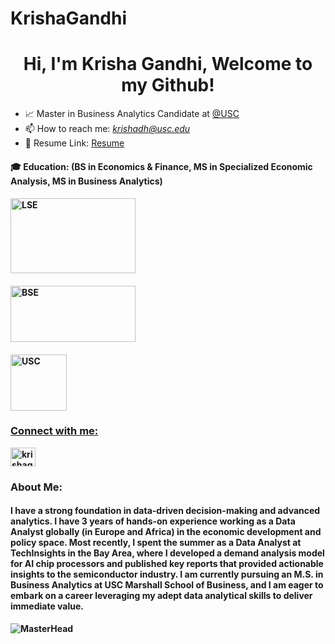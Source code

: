 # KrishaGandhi

<h1 align="center">Hi, I'm Krisha Gandhi, Welcome to my Github! </h1>
<!-- <h3 align="center">Data-Driven Data Scientist Committed to Tackling Real-World Challenges</h3> -->




- 📈 Master in Business Analytics Candidate at [@USC](https://www.usc.edu/)
- 📫 How to reach me: *krishadh@usc.edu*
-  📄 Resume Link: [Resume](drive_link)
<!-- ⚡ Fun fact: *Pro * -->


<h4 align="left">🎓 Education: (BS in Economics & Finance, MS in Specialized Economic Analysis, MS in Business Analytics)</h4> 

<h4 align="left"><a href="https://www.lse.ac.uk/" target="_blank" rel="noreferrer"><img src="https://upload.wikimedia.org/wikipedia/commons/5/51/LSE_Logo.svg" alt="LSE" width="200" height="120"/> 

<h4 align="left"><a href="https://bse.eu/study/masters-programs/international-trade-finance-and-development" target="_blank" rel="noreferrer"><img src="https://upload.wikimedia.org/wikipedia/commons/4/41/BSE_primary_logo_color.jpg" alt="BSE" width="200" height="90"/>

<h4 align="left"><a href="https://usc.edu/" target="_blank" rel="noreferrer"><img src="https://upload.wikimedia.org/wikipedia/commons/9/94/USC_Trojans_logo.svg" alt="USC" width="90" height="90"/>



<h3 align="left">Connect with me:</h3>
<p align="left">
<a href="https://www.linkedin.com/in/krisha-gandhi/" target="blank"><img align="center" src="https://raw.githubusercontent.com/rahuldkjain/github-profile-readme-generator/master/src/images/icons/Social/linked-in-alt.svg" alt="krishagandhi" height="30" width="40" /></a>
</p>

<h3 align="left">About Me:</h3>
<h4 align="left">I have a strong foundation in data-driven decision-making and advanced analytics. I have 3 years of hands-on experience working as a Data Analyst globally (in Europe and Africa) in the economic development and policy space. Most recently, I spent the summer as a Data Analyst at TechInsights in the Bay Area, where I developed a demand analysis model for AI chip processors and published key reports that provided actionable insights to the semiconductor industry. I am currently pursuing an M.S. in Business Analytics at USC Marshall School of Business, and I am eager to embark on a career leveraging my adept data analytical skills to deliver immediate value.</h4>
  
![MasterHead](https://i.pinimg.com/originals/fc/71/63/fc71635c7f1b09ed30413f59bb749582.gif)
